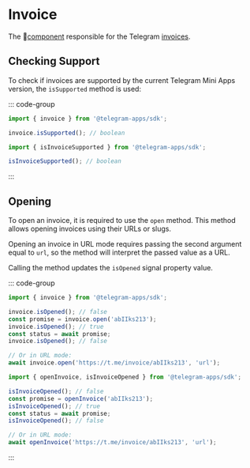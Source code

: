 # Invoice

The 💠[component](../scopes.md) responsible for the
Telegram [invoices](https://core.telegram.org/bots/payments#introducing-payments-2-0).

## Checking Support

To check if invoices are supported by the current Telegram Mini Apps version, the
`isSupported` method is used:

::: code-group

```ts [Variable]
import { invoice } from '@telegram-apps/sdk';

invoice.isSupported(); // boolean
```

```ts [Functions]
import { isInvoiceSupported } from '@telegram-apps/sdk';

isInvoiceSupported(); // boolean
```

:::

## Opening

To open an invoice, it is required to use the `open` method. This method allows opening invoices
using their URLs or slugs.

Opening an invoice in URL mode requires passing the second argument equal to `url`, so the method
will interpret the passed value as a URL.

Calling the method updates the `isOpened` signal property value.

::: code-group

```ts [Variable]
import { invoice } from '@telegram-apps/sdk';

invoice.isOpened(); // false
const promise = invoice.open('abIIks213');
invoice.isOpened(); // true
const status = await promise;
invoice.isOpened(); // false

// Or in URL mode:
await invoice.open('https://t.me/invoice/abIIks213', 'url');
```

```ts [Functions]
import { openInvoice, isInvoiceOpened } from '@telegram-apps/sdk';

isInvoiceOpened(); // false
const promise = openInvoice('abIIks213');
isInvoiceOpened(); // true
const status = await promise;
isInvoiceOpened(); // false

// Or in URL mode:
await openInvoice('https://t.me/invoice/abIIks213', 'url');
```

:::
